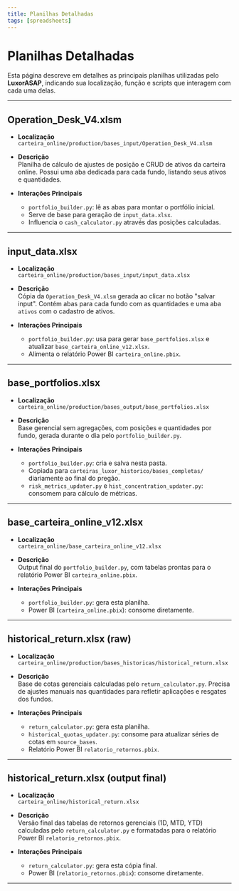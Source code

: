 ```yaml
---
title: Planilhas Detalhadas
tags: [spreadsheets]
---
```


# Planilhas Detalhadas

Esta página descreve em detalhes as principais planilhas utilizadas pelo **LuxorASAP**, indicando sua localização, função e scripts que interagem com cada uma delas.

---

## Operation_Desk_V4.xlsm

- **Localização**  
  `carteira_online/production/bases_input/Operation_Desk_V4.xlsm`

- **Descrição**  
  Planilha de cálculo de ajustes de posição e CRUD de ativos da carteira online. Possui uma aba dedicada para cada fundo, listando seus ativos e quantidades.

- **Interações Principais**  
  - `portfolio_builder.py`: lê as abas para montar o portfólio inicial.  
  - Serve de base para geração de `input_data.xlsx`.  
  - Influencia o `cash_calculator.py` através das posições calculadas.

---

## input_data.xlsx

- **Localização**  
  `carteira_online/production/bases_input/input_data.xlsx`

- **Descrição**  
  Cópia da `Operation_Desk_V4.xlsm` gerada ao clicar no botão "salvar input". Contém abas para cada fundo com as quantidades e uma aba `ativos` com o cadastro de ativos.

- **Interações Principais**  
  - `portfolio_builder.py`: usa para gerar `base_portfolios.xlsx` e atualizar `base_carteira_online_v12.xlsx`.  
  - Alimenta o relatório Power BI `carteira_online.pbix`.

---


## base_portfolios.xlsx

- **Localização**  
  `carteira_online/production/bases_output/base_portfolios.xlsx`

- **Descrição**  
  Base gerencial sem agregações, com posições e quantidades por fundo, gerada durante o dia pelo `portfolio_builder.py`.

- **Interações Principais**  
  - `portfolio_builder.py`: cria e salva nesta pasta.  
  - Copiada para `carteiras_luxor_historico/bases_completas/` diariamente ao final do pregão.  
  - `risk_metrics_updater.py` e `hist_concentration_updater.py`: consomem para cálculo de métricas.

---

## base_carteira_online_v12.xlsx

- **Localização**  
  `carteira_online/base_carteira_online_v12.xlsx`

- **Descrição**  
  Output final do `portfolio_builder.py`, com tabelas prontas para o relatório Power BI `carteira_online.pbix`.

- **Interações Principais**  
  - `portfolio_builder.py`: gera esta planilha.  
  - Power BI (`carteira_online.pbix`): consome diretamente.

---

## historical_return.xlsx (raw)

- **Localização**  
  `carteira_online/production/bases_historicas/historical_return.xlsx`

- **Descrição**  
  Base de cotas gerenciais calculadas pelo `return_calculator.py`. Precisa de ajustes manuais nas quantidades para refletir aplicações e resgates dos fundos.

- **Interações Principais**  
  - `return_calculator.py`: gera esta planilha.  
  - `historical_quotas_updater.py`: consome para atualizar séries de cotas em `source_bases`.  
  - Relatório Power BI `relatorio_retornos.pbix`.

---

## historical_return.xlsx (output final)

- **Localização**  
  `carteira_online/historical_return.xlsx`

- **Descrição**  
  Versão final das tabelas de retornos gerenciais (1D, MTD, YTD) calculadas pelo `return_calculator.py` e formatadas para o relatório Power BI `relatorio_retornos.pbix`.

- **Interações Principais**  
  - `return_calculator.py`: gera esta cópia final.  
  - Power BI (`relatorio_retornos.pbix`): consome diretamente.

---

